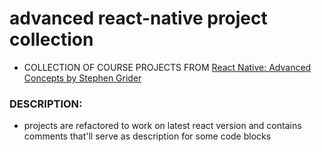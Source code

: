 # advanced react-native project collection

- COLLECTION OF COURSE PROJECTS FROM [React Native: Advanced Concepts by Stephen Grider](https://www.udemy.com/react-native-advanced/)

### DESCRIPTION:

- projects are refactored to work on latest react version and contains comments that'll serve as description for some code blocks
